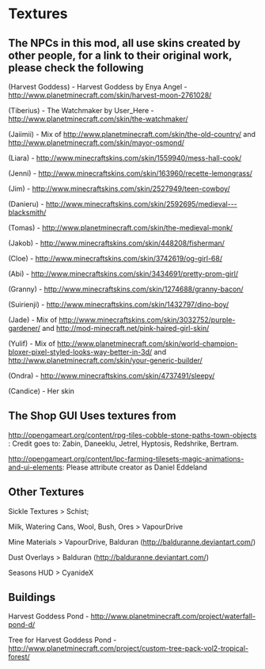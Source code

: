 # Textures

## The NPCs in this mod, all use skins created by other people, for a link to their original work, please check the following

(Harvest Goddess) - Harvest Goddess by Enya Angel - http://www.planetminecraft.com/skin/harvest-moon-2761028/

(Tiberius) - The Watchmaker by User_Here - http://www.planetminecraft.com/skin/the-watchmaker/ 

(Jaiimii) - Mix of http://www.planetminecraft.com/skin/the-old-country/ and http://www.planetminecraft.com/skin/mayor-osmond/

(Liara) - http://www.minecraftskins.com/skin/1559940/mess-hall-cook/

(Jenni) - http://www.minecraftskins.com/skin/163960/recette-lemongrass/

(Jim) - http://www.minecraftskins.com/skin/2527949/teen-cowboy/

(Danieru) - http://www.minecraftskins.com/skin/2592695/medieval---blacksmith/

(Tomas) - http://www.planetminecraft.com/skin/the-medieval-monk/

(Jakob) - http://www.minecraftskins.com/skin/448208/fisherman/

(Cloe) - http://www.minecraftskins.com/skin/3742619/og-girl-68/

(Abi) - http://www.minecraftskins.com/skin/3434691/pretty-prom-girl/

(Granny) - http://www.minecraftskins.com/skin/1274688/granny-bacon/

(Suirienji) - http://www.minecraftskins.com/skin/1432797/dino-boy/

(Jade) - Mix of http://www.minecraftskins.com/skin/3032752/purple-gardener/ and http://mod-minecraft.net/pink-haired-girl-skin/

(Yulif) - Mix of http://www.planetminecraft.com/skin/world-champion-bloxer-pixel-styled-looks-way-better-in-3d/ and http://www.planetminecraft.com/skin/your-generic-builder/

(Ondra) - http://www.minecraftskins.com/skin/4737491/sleepy/

(Candice) - Her skin

## The Shop GUI Uses textures from

http://opengameart.org/content/rpg-tiles-cobble-stone-paths-town-objects : Credit goes to: Zabin, Daneeklu, Jetrel, Hyptosis, Redshrike, Bertram.

http://opengameart.org/content/lpc-farming-tilesets-magic-animations-and-ui-elements: Please attribute creator as Daniel Eddeland

## Other Textures

Sickle Textures > Schist;
 
Milk, Watering Cans, Wool, Bush, Ores > VapourDrive

Mine Materials > VapourDrive, Balduran (http://balduranne.deviantart.com/)
 
Dust Overlays > Balduran (http://balduranne.deviantart.com/)

Seasons HUD > CyanideX

## Buildings

Harvest Goddess Pond - http://www.planetminecraft.com/project/waterfall-pond-d/

Tree for Harvest Goddess Pond - http://www.planetminecraft.com/project/custom-tree-pack-vol2-tropical-forest/

